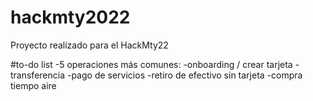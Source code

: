 # hackmty2022
Proyecto realizado para el HackMty22

#to-do list
-5 operaciones más comunes:
-onboarding / crear tarjeta
-transferencia
-pago de servicios
-retiro de efectivo sin tarjeta
-compra tiempo aire


